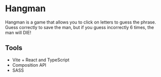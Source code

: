 # Hangman

Hangman is a game that allows you to click on letters to guess the phrase. Guess correctly to save the man, but if you guess incorrectly 6 times, the man will DIE!

## Tools

- Vite + React and TypeScript
- Composition API
- SASS
